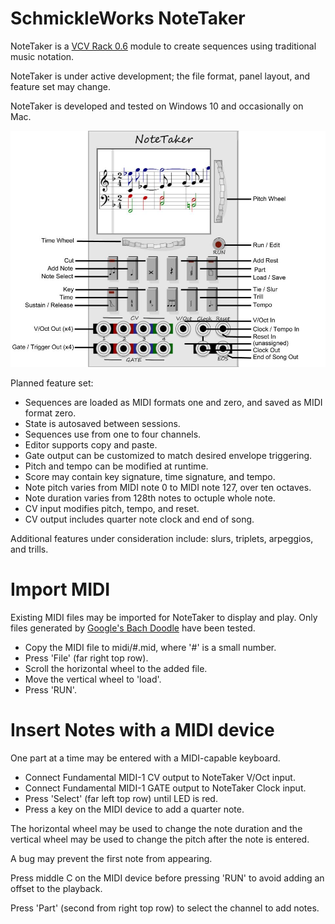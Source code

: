 # SchmickleWorks NoteTaker

NoteTaker is a [VCV Rack 0.6](https://vcvrack.com/) module to create sequences
using traditional music notation.

NoteTaker is under active development; the file format, panel layout, and feature
set may change.

NoteTaker is developed and tested on Windows 10 and occasionally on Mac.

![](images/labeled.jpg) 

Planned feature set:

* Sequences are loaded as MIDI formats one and zero, and saved as MIDI format zero.
* State is autosaved between sessions.
* Sequences use from one to four channels.
* Editor supports copy and paste.
* Gate output can be customized to match desired envelope triggering.
* Pitch and tempo can be modified at runtime.
* Score may contain key signature, time signature, and tempo.
* Note pitch varies from MIDI note 0 to MIDI note 127, over ten octaves.
* Note duration varies from 128th notes to octuple whole note.
* CV input modifies pitch, tempo, and reset.
* CV output includes quarter note clock and end of song.

Additional features under consideration include: slurs, triplets,
arpeggios, and trills.

# Import MIDI

Existing MIDI files may be imported for NoteTaker to display and play.
Only files generated by 
[Google's Bach Doodle](https://www.google.com/doodles/celebrating-johann-sebastian-bach)
have been tested.

* Copy the MIDI file to midi/#.mid, where '#' is a small number.
* Press 'File' (far right top row).
* Scroll the horizontal wheel to the added file.
* Move the vertical wheel to 'load'.
* Press 'RUN'.

# Insert Notes with a MIDI device

One part at a time may be entered with a MIDI-capable keyboard.

* Connect Fundamental MIDI-1 CV output to NoteTaker V/Oct input.
* Connect Fundamental MIDI-1 GATE output to NoteTaker Clock input.
* Press 'Select' (far left top row) until LED is red.
* Press a key on the MIDI device to add a quarter note.

The horizontal wheel may be used to change the note duration and the vertical
wheel may be used to change the pitch after the note is entered.

A bug may prevent the first note from appearing.

Press middle C on the MIDI device before pressing 'RUN' to avoid adding an
offset to the playback.

Press 'Part' (second from right top row) to select the channel to add notes.

